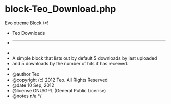 # block-Teo_Download.php
Evo xtreme Block
/*!
 *    Teo Downloads
 *  -------------------------------------------------------
 *    
 *    A simple block that lists out by default 5 downloads by last uploaded
 *    and 5 downloads by the number of hits it has received.
 *    
 *    @author        Teo
 *    @copyright     (c) 2012 Teo. All Rights Reserved
 *    @date          10 Sep, 2012
 *    @license       GNU/GPL (General Public License)
 *    @notes         n/a
 */
